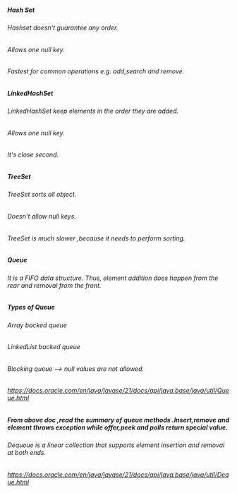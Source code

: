 ##### Hash Set
###### Hashset doesn't guarantee any order.
###### Allows one null key.
###### Fastest for common operations e.g. add,search and remove.

##### LinkedHashSet
###### LinkedHashSet keep elements in the order they are added.
###### Allows one null key.
###### It's close second.

##### TreeSet
###### TreeSet sorts all object.
###### Doesn't allow null keys.
###### TreeSet is much slower ,because it needs to perform sorting.

##### Queue
###### It is a FIFO data structure. Thus, element addition does happen from the rear and removal from the front.
##### Types of Queue
###### Array backed queue
###### LinkedList backed queue
###### Blocking queue  --> null values are not allowed.

###### https://docs.oracle.com/en/java/javase/21/docs/api/java.base/java/util/Queue.html
##### From above doc ,read the summary of queue methods .Insert,remove and element throws exception while offer,peek and polls return special value.

###### Dequeue is a linear collection that supports element insertion and removal at both ends.
###### https://docs.oracle.com/en/java/javase/21/docs/api/java.base/java/util/Deque.html



